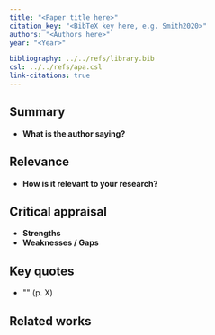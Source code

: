 ```yaml
---
title: "<Paper title here>"
citation_key: "<BibTeX key here, e.g. Smith2020>"
authors: "<Authors here>"
year: "<Year>"

bibliography: ../../refs/library.bib
csl: ../../refs/apa.csl
link-citations: true
---
```


## Summary
- **What is the author saying?**  
  <Your summary here>

## Relevance
- **How is it relevant to your research?**  
  <Your notes here>

## Critical appraisal
- **Strengths**  
  <Points here>
- **Weaknesses / Gaps**  
  <Points here>

## Key quotes
- "<Quote>" (p. X)

## Related works
